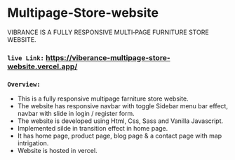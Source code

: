 # Multipage-Store-website
VIBRANCE IS A FULLY RESPONSIVE MULTI‑PAGE FURNITURE STORE WEBSITE.

### `live Link:`  https://viberance-multipage-store-website.vercel.app/

### `Overview:` 
 - This is a fully responsive multipage farniture store website.  
 - The website has responsive navbar with toggle Sidebar menu bar effect, navbar with slide in login / register form.
 - The website is developed using Html, Css, Sass and Vanilla Javascript.
 - Implemented silde in transition effect in home page.
 - It has home page, product page, blog page & a contact page with map intrigation.
 - Website is hosted in vercel.
 
